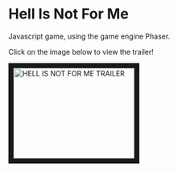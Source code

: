 # Hell Is Not For Me
Javascript game, using the game engine Phaser.

Click on the image below to view the trailer!

<a href="http://www.youtube.com/watch?feature=player_embedded&v=1xV801PxVpA
" target="_blank"><img src="http://img.youtube.com/vi/1xV801PxVpA/0.jpg" 
alt="HELL IS NOT FOR ME TRAILER" width="240" height="180" border="10" /></a>

